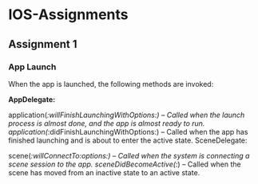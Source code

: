 # IOS-Assignments
## Assignment 1

### App Launch
When the app is launched, the following methods are invoked:

**AppDelegate:**

application(_:willFinishLaunchingWithOptions:) – Called when the launch process is almost done, and the app is almost ready to run.
application(_:didFinishLaunchingWithOptions:) – Called when the app has finished launching and is about to enter the active state.
SceneDelegate:

scene(_:willConnectTo:options:) – Called when the system is connecting a scene session to the app.
sceneDidBecomeActive(_:) – Called when the scene has moved from an inactive state to an active state.
